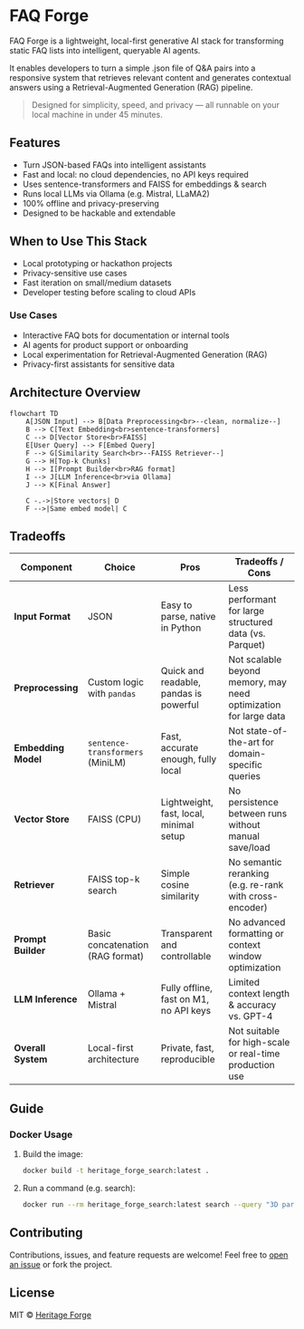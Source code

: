 # FAQ Forge
FAQ Forge is a lightweight, local-first generative AI stack for transforming static FAQ lists into intelligent, queryable AI agents. 

It enables developers to turn a simple .json file of Q&A pairs into a responsive system that retrieves relevant content and generates contextual answers using a Retrieval-Augmented Generation (RAG) pipeline.

> Designed for simplicity, speed, and privacy — all runnable on your local machine in under 45 minutes.

## Features
- Turn JSON-based FAQs into intelligent assistants
- Fast and local: no cloud dependencies, no API keys required
- Uses sentence-transformers and FAISS for embeddings & search
- Runs local LLMs via Ollama (e.g. Mistral, LLaMA2)
- 100% offline and privacy-preserving
- Designed to be hackable and extendable

## When to Use This Stack

- Local prototyping or hackathon projects
- Privacy-sensitive use cases
- Fast iteration on small/medium datasets
- Developer testing before scaling to cloud APIs

### Use Cases
- Interactive FAQ bots for documentation or internal tools
- AI agents for product support or onboarding
- Local experimentation for Retrieval-Augmented Generation (RAG)
- Privacy-first assistants for sensitive data

## Architecture Overview

```mermaid
flowchart TD
    A[JSON Input] --> B[Data Preprocessing<br>--clean, normalize--]
    B --> C[Text Embedding<br>sentence-transformers]
    C --> D[Vector Store<br>FAISS]
    E[User Query] --> F[Embed Query]
    F --> G[Similarity Search<br>--FAISS Retriever--]
    G --> H[Top-k Chunks]
    H --> I[Prompt Builder<br>RAG format]
    I --> J[LLM Inference<br>via Ollama]
    J --> K[Final Answer]

    C -.->|Store vectors| D
    F -->|Same embed model| C
```

## Tradeoffs

| Component               | Choice                            |  Pros                                                                 | Tradeoffs / Cons                                                  |
|------------------------|-----------------------------------|------------------------------------------------------------------------|---------------------------------------------------------------------|
| **Input Format**       | JSON                              | Easy to parse, native in Python                                        | Less performant for large structured data (vs. Parquet)            |
| **Preprocessing**      | Custom logic with `pandas`        | Quick and readable, pandas is powerful                                 | Not scalable beyond memory, may need optimization for large data   |
| **Embedding Model**    | `sentence-transformers` (MiniLM)  | Fast, accurate enough, fully local                                     | Not state-of-the-art for domain-specific queries                   |
| **Vector Store**       | FAISS (CPU)                       | Lightweight, fast, local, minimal setup                                | No persistence between runs without manual save/load               |
| **Retriever**          | FAISS top-k search                | Simple cosine similarity                                               | No semantic reranking (e.g. re-rank with cross-encoder)            |
| **Prompt Builder**     | Basic concatenation (RAG format)  | Transparent and controllable                                           | No advanced formatting or context window optimization              |
| **LLM Inference**      | Ollama + Mistral      | Fully offline, fast on M1, no API keys                                 | Limited context length & accuracy vs. GPT-4                        |
| **Overall System**     | Local-first architecture          | Private, fast, reproducible                                            | Not suitable for high-scale or real-time production use            |

## Guide

### Docker Usage
1. Build the image:
    ```bash
    docker build -t heritage_forge_search:latest .
    ```
2. Run a command (e.g. search):
    ```bash
    docker run --rm heritage_forge_search:latest search --query "3D parts?"
    ```

## Contributing
Contributions, issues, and feature requests are welcome!
Feel free to [open an issue](https://github.com/Heritage-Forge/faq-forge/issues/new) or fork the project.

## License
MIT © [Heritage Forge](https://github.com/Heritage-Forge)

